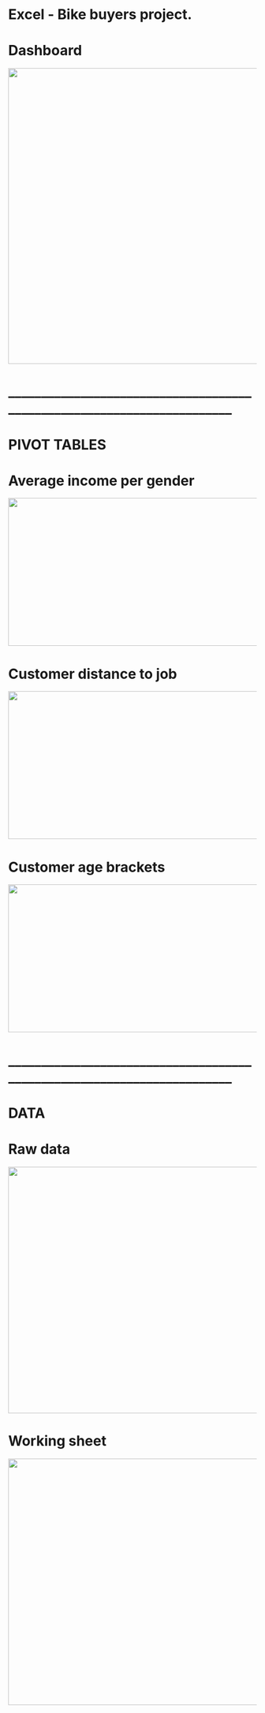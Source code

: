 # Excel - Bike buyers project.

<h1>Dashboard </h1>
<img src="https://raw.githubusercontent.com/AnthonyCazares/Proyecto-Excel-Bicicletas/main/images/4.jpg"  width="800" height="600"/> 
<h1>_______________________________________________________________________</h1>
<h1>PIVOT TABLES</h1>


<h1>Average income per gender</h1>
<img src="https://raw.githubusercontent.com/AnthonyCazares/Proyecto-Excel-Bicicletas/main/images/1.jpg"  width="700" height="300"/> 

<h1>Customer distance to job</h1>
<img src="https://raw.githubusercontent.com/AnthonyCazares/Proyecto-Excel-Bicicletas/main/images/2.jpg"  width="700" height="300"/> 

<h1>Customer age brackets</h1>
<img src="https://raw.githubusercontent.com/AnthonyCazares/Proyecto-Excel-Bicicletas/main/images/3.jpg"  width="700" height="300"/> 
<h1>_______________________________________________________________________</h1>
<h1>DATA</h1>
<h1>Raw data</h1>
<img src="https://raw.githubusercontent.com/AnthonyCazares/Proyecto-Excel-Bicicletas/main/images/5.jpg"  width="900" height="500"/> 

<h1>Working sheet</h1>
<img src="https://raw.githubusercontent.com/AnthonyCazares/Proyecto-Excel-Bicicletas/main/images/6.jpg"  width="900" height="500"/> 






